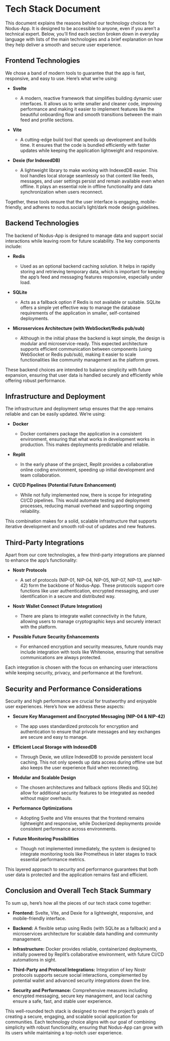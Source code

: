 # Tech Stack Document

This document explains the reasons behind our technology choices for Nodus-App. It is designed to be accessible to anyone, even if you aren’t a technical expert. Below, you’ll find each section broken down in everyday language with lists of the main technologies and a brief explanation on how they help deliver a smooth and secure user experience.

## Frontend Technologies

We chose a band of modern tools to guarantee that the app is fast, responsive, and easy to use. Here’s what we’re using:

- **Svelte**
  - A modern, reactive framework that simplifies building dynamic user interfaces. It allows us to write smaller and cleaner code, improving performance and making it easier to implement features like the beautiful onboarding flow and smooth transitions between the main feed and profile sections.

- **Vite**
  - A cutting-edge build tool that speeds up development and builds time. It ensures that the code is bundled efficiently with faster updates while keeping the application lightweight and responsive.

- **Dexie (for IndexedDB)**
  - A lightweight library to make working with IndexedDB easier. This tool handles local storage seamlessly so that content like feeds, messages, and user settings persist and remain available even when offline. It plays an essential role in offline functionality and data synchronization when users reconnect.

Together, these tools ensure that the user interface is engaging, mobile-friendly, and adheres to nodus.social’s light/dark mode design guidelines.

## Backend Technologies

The backend of Nodus-App is designed to manage data and support social interactions while leaving room for future scalability. The key components include:

- **Redis**
  - Used as an optional backend caching solution. It helps in rapidly storing and retrieving temporary data, which is important for keeping the app’s feed and messaging features responsive, especially under load.

- **SQLite**
  - Acts as a fallback option if Redis is not available or suitable. SQLite offers a simple yet effective way to manage the database requirements of the application in smaller, self-contained deployments.

- **Microservices Architecture (with WebSocket/Redis pub/sub)**
  - Although in the initial phase the backend is kept simple, the design is modular and microservice-ready. This expected architecture supports efficient communication between components (using WebSocket or Redis pub/sub), making it easier to scale functionalities like community management as the platform grows.

These backend choices are intended to balance simplicity with future expansion, ensuring that user data is handled securely and efficiently while offering robust performance.

## Infrastructure and Deployment

The infrastructure and deployment setup ensures that the app remains reliable and can be easily updated. We’re using:

- **Docker**
  - Docker containers package the application in a consistent environment, ensuring that what works in development works in production. This makes deployments predictable and reliable.

- **Replit**
  - In the early phase of the project, Replit provides a collaborative online coding environment, speeding up initial development and team collaboration.

- **CI/CD Pipelines (Potential Future Enhancement)**
  - While not fully implemented now, there is scope for integrating CI/CD pipelines. This would automate testing and deployment processes, reducing manual overhead and supporting ongoing reliability.

This combination makes for a solid, scalable infrastructure that supports iterative development and smooth roll-out of updates and new features.

## Third-Party Integrations

Apart from our core technologies, a few third-party integrations are planned to enhance the app’s functionality:

- **Nostr Protocols**
  - A set of protocols (NIP-01, NIP-04, NIP-05, NIP-07, NIP-13, and NIP-42) form the backbone of Nodus-App. These protocols support core functions like user authentication, encrypted messaging, and user identification in a secure and distributed way.

- **Nostr Wallet Connect (Future Integration)**
  - There are plans to integrate wallet connectivity in the future, allowing users to manage cryptographic keys and securely interact with the platform.

- **Possible Future Security Enhancements**
  - For enhanced encryption and security measures, future rounds may include integration with tools like Whitenoise, ensuring that sensitive communications are always protected.

Each integration is chosen with the focus on enhancing user interactions while keeping security, privacy, and performance at the forefront.

## Security and Performance Considerations

Security and high performance are crucial for trustworthy and enjoyable user experiences. Here’s how we address these aspects:

- **Secure Key Management and Encrypted Messaging (NIP-04 & NIP-42)**
  - The app uses standardized protocols for encryption and authentication to ensure that private messages and key exchanges are secure and easy to manage.

- **Efficient Local Storage with IndexedDB**
  - Through Dexie, we utilize IndexedDB to provide persistent local caching. This not only speeds up data access during offline use but also keeps the user experience fluid when reconnecting.

- **Modular and Scalable Design**
  - The chosen architectures and fallback options (Redis and SQLite) allow for additional security features to be integrated as needed without major overhauls.

- **Performance Optimizations**
  - Adopting Svelte and Vite ensures that the frontend remains lightweight and responsive, while Dockerized deployments provide consistent performance across environments.

- **Future Monitoring Possibilities**
  - Though not implemented immediately, the system is designed to integrate monitoring tools like Prometheus in later stages to track essential performance metrics.

This layered approach to security and performance guarantees that both user data is protected and the application remains fast and efficient.

## Conclusion and Overall Tech Stack Summary

To sum up, here’s how all the pieces of our tech stack come together:

- **Frontend:** Svelte, Vite, and Dexie for a lightweight, responsive, and mobile-friendly interface.

- **Backend:** A flexible setup using Redis (with SQLite as a fallback) and a microservices architecture for scalable data handling and community management.

- **Infrastructure:** Docker provides reliable, containerized deployments, initially powered by Replit’s collaborative environment, with future CI/CD automations in sight.

- **Third-Party and Protocol Integrations:** Integration of key Nostr protocols supports secure social interactions, complemented by potential wallet and advanced security integrations down the line.

- **Security and Performance:** Comprehensive measures including encrypted messaging, secure key management, and local caching ensure a safe, fast, and stable user experience.

This well-rounded tech stack is designed to meet the project’s goals of creating a secure, engaging, and scalable social application for communities. Each technology choice aligns with our goal of combining simplicity with robust functionality, ensuring that Nodus-App can grow with its users while maintaining a top-notch user experience.